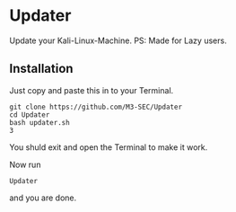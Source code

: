 # Updater

Update your Kali-Linux-Machine. PS: Made for Lazy users.

## Installation
Just copy and paste this in to your Terminal.
```
git clone https://github.com/M3-SEC/Updater
cd Updater
bash updater.sh
3
```
You shuld exit and open the Terminal to make it work.

Now run
```
Updater
```
and you are done.
